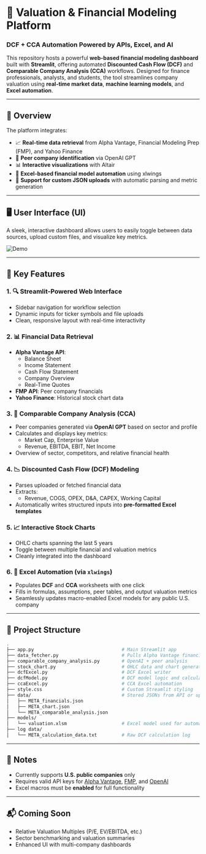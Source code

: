 
# 💼 Valuation & Financial Modeling Platform  
### DCF + CCA Automation Powered by APIs, Excel, and AI

This repository hosts a powerful **web-based financial modeling dashboard** built with **Streamlit**, offering automated **Discounted Cash Flow (DCF)** and **Comparable Company Analysis (CCA)** workflows. Designed for finance professionals, analysts, and students, the tool streamlines company valuation using **real-time market data**, **machine learning models**, and **Excel automation**.

---

## 🎯 Overview

The platform integrates:

- 📈 **Real-time data retrieval** from Alpha Vantage, Financial Modeling Prep (FMP), and Yahoo Finance  
- 🤖 **Peer company identification** via OpenAI GPT  
- 📊 **Interactive visualizations** with Altair  
- 🧾 **Excel-based financial model automation** using xlwings  
- 📁 **Support for custom JSON uploads** with automatic parsing and metric generation  

---

## 🖥️ User Interface (UI)

A sleek, interactive dashboard allows users to easily toggle between data sources, upload custom files, and visualize key metrics.

![Demo](exampleUI.gif)

---

## 🚀 Key Features

### 1. 🔍 Streamlit-Powered Web Interface  
- Sidebar navigation for workflow selection  
- Dynamic inputs for ticker symbols and file uploads  
- Clean, responsive layout with real-time interactivity  

### 2. 📊 Financial Data Retrieval  
- **Alpha Vantage API**:  
  - Balance Sheet  
  - Income Statement  
  - Cash Flow Statement  
  - Company Overview  
  - Real-Time Quotes  
- **FMP API**: Peer company financials  
- **Yahoo Finance**: Historical stock chart data  

### 3. 🧠 Comparable Company Analysis (CCA)  
- Peer companies generated via **OpenAI GPT** based on sector and profile  
- Calculates and displays key metrics:  
  - Market Cap, Enterprise Value  
  - Revenue, EBITDA, EBIT, Net Income  
- Overview of sector, competitors, and relative financial health  

### 4. 📉 Discounted Cash Flow (DCF) Modeling  
- Parses uploaded or fetched financial data  
- Extracts:  
  - Revenue, COGS, OPEX, D&A, CAPEX, Working Capital  
- Automatically writes structured inputs into **pre-formatted Excel templates**  

### 5. 📈 Interactive Stock Charts  
- OHLC charts spanning the last 5 years  
- Toggle between multiple financial and valuation metrics  
- Cleanly integrated into the dashboard  

### 6. 🧾 Excel Automation (via `xlwings`)  
- Populates **DCF** and **CCA** worksheets with one click  
- Fills in formulas, assumptions, peer tables, and output valuation metrics  
- Seamlessly updates macro-enabled Excel models for any public U.S. company  

---

## 📁 Project Structure

```bash
.
├── app.py                                # Main Streamlit app
├── data_fetcher.py                       # Pulls Alpha Vantage financial data
├── comparable_company_analysis.py        # OpenAI + peer analysis
├── stock_chart.py                        # OHLC data and chart generation
├── dcfExcel.py                           # DCF Excel writer
├── dcfModel.py                           # DCF model logic and calculations
├── ccaExcel.py                           # CCA Excel automation
├── style.css                             # Custom Streamlit styling
├── data/                                 # Stored JSONs from API or uploads
│   ├── META_financials.json
│   ├── META_chart.json
│   └── META_comparable_analysis.json
├── models/
│   └── valuation.xlsm                    # Excel model used for automation
├── log data/
│   └── META_calculation_data.txt         # Raw DCF calculation log
```

---

## 📌 Notes  
- Currently supports **U.S. public companies** only  
- Requires valid API keys for [Alpha Vantage](https://www.alphavantage.co), [FMP](https://financialmodelingprep.com), and [OpenAI](https://openai.com)  
- Excel macros must be **enabled** for full functionality  

---

## 📬 Coming Soon  
- Relative Valuation Multiples (P/E, EV/EBITDA, etc.)  
- Sector benchmarking and valuation summaries  
- Enhanced UI with multi-company dashboards  
